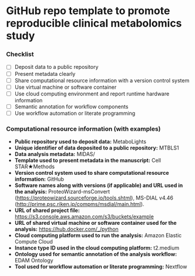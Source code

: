 # GitHub repo template to promote reproducible clinical metabolomics study

### Checklist

- [ ] Deposit data to a public repository
- [ ] Present metadata clearly
- [ ] Share computational resource information with a version control system
- [ ] Use virtual machine or software container
- [ ] Use cloud computing environment and report runtime hardware information
- [ ] Semantic annotation for workflow components
- [ ] Use workflow automation or literate programming

### Computational resource information (with examples)

- **Public repository used to deposit data:** MetaboLights
- **Unique identifier of data deposited to a public repository:** MTBLS1
- **Data analysis metadata:** MIDAS/
- **Template used to present metadata in the manuscript:** Cell STAR★Methods
- **Version control system used to share computational resource information:** GitHub
- **Software names along with versions (if applicable) and URL used in the analysis:** ProteoWizard-msConvert (https://proteowizard.sourceforge.io/tools.shtml), MS-DIAL v4.46 (http://prime.psc.riken.jp/compms/msdial/main.html).
- **URL of shared project file:** https://s3.console.aws.amazon.com/s3/buckets/example
- **URL of shared virtual machine or software container used for the analysis:** https://hub.docker.com/_/python
- **Cloud computing platform used to run the analysis:** Amazon Elastic Compute Cloud
- **Instance type ID used in the cloud computing platform:** t2.medium
- **Ontology used for semantic annotation of the analysis workflow:** EDAM Ontology
- **Tool used for workflow automation or literate programming:** Nextflow
